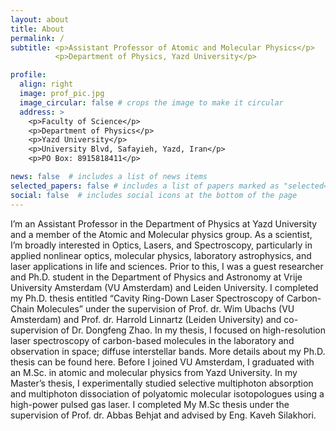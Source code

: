 ```yaml
---
layout: about
title: About
permalink: /
subtitle: <p>Assistant Professor of Atomic and Molecular Physics</p>
          <p>Department of Physics, Yazd University</p>

profile:
  align: right
  image: prof_pic.jpg
  image_circular: false # crops the image to make it circular
  address: >
    <p>Faculty of Science</p>
    <p>Department of Physics</p>
    <p>Yazd University</p>
    <p>University Blvd, Safayieh, Yazd, Iran</p>
    <p>PO Box: 8915818411</p>

news: false  # includes a list of news items
selected_papers: false # includes a list of papers marked as "selected={true}"
social: false  # includes social icons at the bottom of the page
---
```


I’m an Assistant Professor in the Department of Physics at Yazd University and a member of the Atomic and Molecular physics group. As a scientist, I’m broadly interested in Optics, Lasers, and Spectroscopy, particularly in applied nonlinear optics, molecular physics, laboratory astrophysics, and laser applications in life and sciences. Prior to this, I was a guest researcher and Ph.D. student in the Department of Physics and Astronomy at Vrije University Amsterdam (VU Amsterdam) and Leiden University. I completed my Ph.D. thesis entitled “Cavity Ring-Down Laser Spectroscopy of Carbon-Chain Molecules” under the supervision of Prof. dr. Wim Ubachs (VU Amsterdam) and Prof. dr. Harrold Linnartz (Leiden University) and co-supervision of Dr. Dongfeng Zhao. In my thesis, I focused on high-resolution laser spectroscopy of carbon-based molecules in the laboratory and observation in space; diffuse interstellar bands. More details about my Ph.D. thesis can be found here. Before I joined VU Amsterdam, I graduated with an M.Sc. in atomic and molecular physics from Yazd University. In my Master’s thesis, I experimentally studied selective multiphoton absorption and multiphoton dissociation of polyatomic molecular isotopologues using a high-power pulsed gas laser. I completed My M.Sc thesis under the supervision of Prof. dr. Abbas Behjat and advised by Eng. Kaveh Silakhori.
